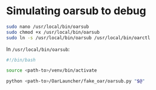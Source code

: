 # Simulating oarsub to debug

```bash
sudo nano /usr/local/bin/oarsub
sudo chmod +x /usr/local/bin/oarsub
sudo ln -s /usr/local/bin/oarsub /usr/local/bin/oarctl
```

In `/usr/local/bin/oarsub`:
```bash
#!/bin/bash

source <path-to>/venv/bin/activate

python <path-to>/OarLauncher/fake_oar/oarsub.py "$@"
```